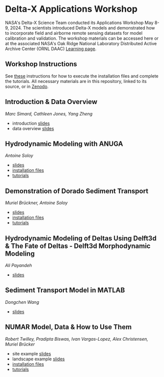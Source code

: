 # Delta-X Applications Workshop
NASA's Delta-X Science Team conducted its Applications Workshop May 8-9, 2024. The scientists introduced Delta-X models and demonstrated how to incorporate field and airborne remote sensing datasets for model calibration and validation. The workshop materials can be accessed here or at the associated NASA's Oak Ridge National Laboratory Distributed Active Archive Center (ORNL DAAC) [Learning page](https://daac.ornl.gov/resources/tutorials/2024_deltax_workshop/).

## Workshop Instructions
See [these]() instructions for how to execute the installation files and complete the tutorials. All necessary materials are in this repository, linked to its source, or in [Zenodo](https://zenodo.org/records/12519229).  

## Introduction & Data Overview
_Marc Simard, Cathleen Jones, Yang Zheng_  
* introduction [slides](slides/Introduction.pdf)
* data overview [slides](slides/DataOverview.pdf)

## Hydrodynamic Modeling with ANUGA
_Antoine Soloy_  
* [slides](slides/HydrodynamicModeling_ANUGA.pdf)
* [installation files](installation_files/anuga_dorado.yml)
* [tutorials](tutorials/1_HydrodynamicModeling_ANUGA)

## Demonstration of Dorado Sediment Transport
_Muriel Brückner, Antoine Soloy_  
* [slides](slides/SedimentTransport_Dorado.pdf)
* [installation files](installation_files/anuga_dorado.yml)
* [tutorials](tutorials/2_SedimentTransport_Dorado)

## Hydrodynamic Modeling of Deltas Using Delft3d & The Fate of Deltas - Delft3d Morphodynamic Modeling
_Ali Payandeh_  
* [slides](slides/HydrodynamicMorphodynamic_Delf3d.pdf)

## Sediment Transport Model in MATLAB
_Dongchen Wang_  
* [slides](slides/SedimentTransport_MATLAB.pdf)

## NUMAR Model, Data & How to Use Them
_Robert Twilley, Pradipta Biswas, Ivan Vargas-Lopez, Alex Christensen, Muriel Brücker_  
* site example [slides](slides/NUMARModel_Site.pdf)
* landscape example [slides](slides/NUMARModel_Landscape.pdf)
* [installation files](installation_files/numar.yml)
* [tutorials](tutorials/6_NUMARModel)
